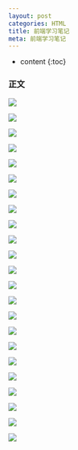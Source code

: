 ```yaml
---
layout: post
categories: HTML
title: 前端学习笔记 
meta: 前端学习笔记 
---
```

* content
{:toc}

### 正文

![](http://s8.sinaimg.cn/mw690/001XbchKzy7hdLkgcpV17&690)

![](http://s4.sinaimg.cn/mw690/001XbchKzy7hdL19h9p33&690)

![](http://s14.sinaimg.cn/mw690/001XbchKzy7hdLvaoyh2d&690)

![](http://s11.sinaimg.cn/mw690/001XbchKzy7hdKNFb4u0a&690)

![](http://s6.sinaimg.cn/mw690/001XbchKzy7hdLx2QHH45&690)

![](http://s6.sinaimg.cn/mw690/001XbchKzy7hdLglTE1c5&690)

![](http://s12.sinaimg.cn/mw690/001XbchKzy7hdKTWuUjbb&690)

![](http://s1.sinaimg.cn/mw690/001XbchKzy7hdKAA8OQ90&690)

![](http://s9.sinaimg.cn/orignal/001XbchKzy7hdLmkkHu78&690)

![](http://s7.sinaimg.cn/mw690/001XbchKzy7hdKWeDj066&690)

![](http://s2.sinaimg.cn/mw690/001XbchKzy7hdKQTD7H01&690)

![](http://s14.sinaimg.cn/mw690/001XbchKzy7hdLpIhIx1d&690)

![](http://s8.sinaimg.cn/mw690/001XbchKzy7hdLdk8B127&690)

![](http://s13.sinaimg.cn/mw690/001XbchKzy7hdLohPCQ0c&690)

![](http://s3.sinaimg.cn/mw690/001XbchKzy7hdLiuZ8K22&690)

![](http://s10.sinaimg.cn/mw690/001XbchKzy7hdLr1UOl99&690)

![](http://s5.sinaimg.cn/mw690/001XbchKzy7hdLeNiDy14&690)

![](http://s7.sinaimg.cn/mw690/001XbchKzy7hdLsfVlQ56&690)

![](http://s16.sinaimg.cn/mw690/001XbchKzy7hdL8MP3p7f&690)

![](http://s16.sinaimg.cn/mw690/001XbchKzy7hdL8MP3p7f&690)

![](http://s10.sinaimg.cn/mw690/001XbchKzy7hdLb1n1n39&690)

![](http://s11.sinaimg.cn/mw690/001XbchKzy7hdL4wwAy7a&690)

![](http://s3.sinaimg.cn/mw690/001XbchKzy7hdL6XhwC92&690)


